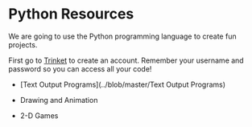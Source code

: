 # Python Resources

We are going to use the Python programming language to create fun projects. 

First go to [Trinket](https://trinket.io/home) to create an account. Remember your username and password so you can access all your code!

* [Text Output Programs](../blob/master/Text Output Programs)

* Drawing and Animation

* 2-D Games
